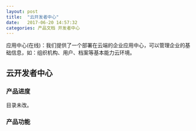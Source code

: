 ```yaml
---
layout: post
title:  "云开发者中心"
date:   2017-06-20 14:57:32
categories: 产品文档 开发者中心
---
```



应用中心(在线)：我们提供了一个部署在云端的企业应用中心，可以管理企业的基础信息，如：组织机构、用户、档案等基本能力云环境。

##  云开发者中心

###  产品进度

目录未改。

### 产品功能

